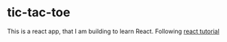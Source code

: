 # tic-tac-toe

This is a react app, that I am building to learn React.
Following [react tutorial](https://reactjs.org/tutorial/tutorial.html)